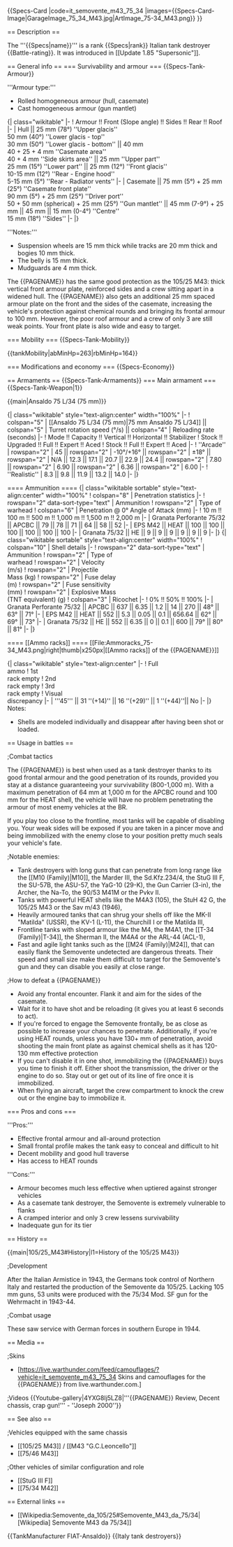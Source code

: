 {{Specs-Card
|code=it_semovente_m43_75_34
|images={{Specs-Card-Image|GarageImage_75_34_M43.jpg|ArtImage_75-34_M43.png}}
}}

== Description ==
<!-- ''In the description, the first part should be about the history of the creation and combat usage of the vehicle, as well as its key features. In the second part, tell the reader about the ground vehicle in the game. Insert a screenshot of the vehicle, so that if the novice player does not remember the vehicle by name, he will immediately understand what kind of vehicle the article is talking about.'' -->
The '''{{Specs|name}}''' is a rank {{Specs|rank}} Italian tank destroyer {{Battle-rating}}. It was introduced in [[Update 1.85 "Supersonic"]].

== General info ==
=== Survivability and armour ===
{{Specs-Tank-Armour}}
<!-- ''Describe armour protection. Note the most well protected and key weak areas. Appreciate the layout of modules as well as the number and location of crew members. Is the level of armour protection sufficient, is the placement of modules helpful for survival in combat? If necessary use a visual template to indicate the most secure and weak zones of the armour.'' -->

'''Armour type:'''

* Rolled homogeneous armour (hull, casemate)
* Cast homogeneous armour (gun mantlet)

{| class="wikitable"
|-
! Armour !! Front (Slope angle) !! Sides !! Rear !! Roof
|-
| Hull || 25 mm (78°) ''Upper glacis'' <br> 50 mm (40°) ''Lower glacis - top'' <br> 30 mm (50°) ''Lower glacis - bottom'' || 40 mm  <br> 40 + 25 + 4 mm ''Casemate area'' <br> 40 + 4 mm ''Side skirts area'' || 25 mm ''Upper part'' <br> 25 mm (15°) ''Lower part'' || 25 mm (12°) ''Front glacis'' <br> 10-15 mm (12°) ''Rear - Engine hood'' <br> 5-15 mm (5°) ''Rear - Radiator vents''
|-
| Casemate || 75 mm (5°) + 25 mm (25°) ''Casemate front plate'' <br> 90 mm (5°) + 25 mm (25°) ''Driver port'' <br> 50 + 50 mm (spherical)  + 25 mm (25°) ''Gun mantlet'' || 45 mm (7-9°) + 25 mm || 45 mm || 15 mm (0-4°) ''Centre'' <br> 15 mm (18°) ''Sides''
|-
|}

'''Notes:'''

* Suspension wheels are 15 mm thick while tracks are 20 mm thick and bogies 10 mm thick.
* The belly is 15 mm thick.
* Mudguards are 4 mm thick.

The {{PAGENAME}} has the same good protection as the 105/25 M43: thick vertical front armour plate, reinforced sides and a crew sitting apart in a widened hull. The {{PAGENAME}} also gets an additional 25 mm spaced armour plate on the front and the sides of the casemate, increasing the vehicle's protection against chemical rounds and bringing its frontal armour to 100 mm. However, the poor roof armour and a crew of only 3 are still weak points. Your front plate is also wide and easy to target.

=== Mobility ===
{{Specs-Tank-Mobility}}
<!-- ''Write about the mobility of the ground vehicle. Estimate the specific power and manoeuvrability, as well as the maximum speed forwards and backwards.'' -->

{{tankMobility|abMinHp=263|rbMinHp=164}}

=== Modifications and economy ===
{{Specs-Economy}}

== Armaments ==
{{Specs-Tank-Armaments}}
=== Main armament ===
{{Specs-Tank-Weapon|1}}
<!-- ''Give the reader information about the characteristics of the main gun. Assess its effectiveness in a battle based on the reloading speed, ballistics and the power of shells. Do not forget about the flexibility of the fire, that is how quickly the cannon can be aimed at the target, open fire on it and aim at another enemy. Add a link to the main article on the gun: <code><nowiki>{{main|Name of the weapon}}</nowiki></code>. Describe in general terms the ammunition available for the main gun. Give advice on how to use them and how to fill the ammunition storage.'' -->
{{main|Ansaldo 75 L/34 (75 mm)}}

{| class="wikitable" style="text-align:center" width="100%"
|-
! colspan="5" | [[Ansaldo 75 L/34 (75 mm)|75 mm Ansaldo 75 L/34]] || colspan="5" | Turret rotation speed (°/s) || colspan="4" | Reloading rate (seconds)
|-
! Mode !! Capacity !! Vertical !! Horizontal !! Stabilizer
! Stock !! Upgraded !! Full !! Expert !! Aced
! Stock !! Full !! Expert !! Aced
|-
! ''Arcade''
| rowspan="2" | 45 || rowspan="2" | -10°/+16° || rowspan="2" | ±18° || rowspan="2" | N/A || 12.3 || 17.1 || 20.7 || 22.9 || 24.4 || rowspan="2" | 7.80 || rowspan="2" | 6.90 || rowspan="2" | 6.36 || rowspan="2" | 6.00
|-
! ''Realistic''
| 8.3 || 9.8 || 11.9 || 13.2 || 14.0
|-
|}

==== Ammunition ====
{| class="wikitable sortable" style="text-align:center" width="100%"
! colspan="8" | Penetration statistics
|-
! rowspan="2" data-sort-type="text" | Ammunition
! rowspan="2" | Type of<br>warhead
! colspan="6" | Penetration @ 0° Angle of Attack (mm)
|-
! 10 m !! 100 m !! 500 m !! 1,000 m !! 1,500 m !! 2,000 m
|-
| Granata Perforante 75/32 || APCBC || 79 || 78 || 71 || 64 || 58 || 52
|-
| EPS M42 || HEAT || 100 || 100 || 100 || 100 || 100 || 100
|-
| Granata 75/32 || HE || 9 || 9 || 9 || 9 || 9 || 9
|-
|}
{| class="wikitable sortable" style="text-align:center" width="100%"
! colspan="10" | Shell details
|-
! rowspan="2" data-sort-type="text" | Ammunition
! rowspan="2" | Type of<br>warhead
! rowspan="2" | Velocity<br>(m/s)
! rowspan="2" | Projectile<br>Mass (kg)
! rowspan="2" | Fuse delay<br>(m)
! rowspan="2" | Fuse sensitivity<br>(mm)
! rowspan="2" | Explosive Mass<br>(TNT equivalent) (g)
! colspan="3" | Ricochet
|-
! 0% !! 50% !! 100%
|-
| Granata Perforante 75/32 || APCBC || 637 || 6.35 || 1.2 || 14 || 270 || 48° || 63° || 71°
|-
| EPS M42 || HEAT || 552 || 5.3 || 0.05 || 0.1 || 656.64 || 62° || 69° || 73°
|-
| Granata 75/32 || HE || 552 || 6.35 || 0 || 0.1 || 600 || 79° || 80° || 81°
|-
|}

==== [[Ammo racks]] ====
[[File:Ammoracks_75-34_M43.png|right|thumb|x250px|[[Ammo racks]] of the {{PAGENAME}}]]
<!-- '''Last updated: 1.101.1.16''' -->
{| class="wikitable" style="text-align:center"
|-
! Full<br>ammo
! 1st<br>rack empty
! 2nd<br>rack empty
! 3rd<br>rack empty
! Visual<br>discrepancy
|-
| '''45''' || 31&nbsp;''(+14)'' || 16&nbsp;''(+29)'' || 1&nbsp;''(+44)''|| No
|-
|}
Notes:

* Shells are modeled individually and disappear after having been shot or loaded.

== Usage in battles ==
<!-- ''Describe the tactics of playing in the vehicle, the features of using vehicles in the team and advice on tactics. Refrain from creating a "guide" - do not impose a single point of view but instead give the reader food for thought. Describe the most dangerous enemies and give recommendations on fighting them. If necessary, note the specifics of the game in different modes (AB, RB, SB).'' -->

;Combat tactics

The {{PAGENAME}} is best when used as a tank destroyer thanks to its good frontal armour and the good penetration of its rounds, provided you stay at a distance guaranteeing your survivability (800-1,000 m). With a maximum penetration of 64 mm at 1,000 m for the APCBC round and 100 mm for the HEAT shell, the vehicle will have no problem penetrating the armour of most enemy vehicles at the BR.

If you play too close to the frontline, most tanks will be capable of disabling you. Your weak sides will be exposed if you are taken in a pincer move and being immobilized with the enemy close to your position pretty much seals your vehicle's fate.

;Notable enemies:

* Tank destroyers with long guns that can penetrate from long range like the [[M10 (Family)|M10]], the Marder III, the Sd.Kfz.234/4, the StuG III F, the SU-57B, the ASU-57, the YaG-10 (29-K), the Gun Carrier (3-in), the Archer, the Na-To, the 90/53 M41M or the Pvkv II.
* Tanks with powerful HEAT shells like the M4A3 (105), the StuH 42 G, the 105/25 M43 or the Sav m/43 (1946),
* Heavily armoured tanks that can shrug your shells off like the MK-II "Matilda" (USSR), the KV-1 (L-11), the Churchill I or the Matilda III,
* Frontline tanks with sloped armour like the M4, the M4A1, the [[T-34 (Family)|T-34]], the Sherman II, the M4A4 or the ARL-44 (ACL-1),
* Fast and agile light tanks such as the [[M24 (Family)|M24]], that can easily flank the Semovente undetected are dangerous threats. Their speed and small size make them difficult to target for the Semovente's gun and they can disable you easily at close range.

;How to defeat a {{PAGENAME}}

* Avoid any frontal encounter. Flank it and aim for the sides of the casemate.
* Wait for it to have shot and be reloading (it gives you at least 6 seconds to act).
* If you're forced to engage the Semovente frontally, be as close as possible to increase your chances to penetrate. Additionally, if you're using HEAT rounds, unless you have 130+ mm of penetration, avoid shooting the main front plate as against chemical shells as it has 120-130 mm effective protection
* If you can't disable it in one shot, immobilizing the {{PAGENAME}} buys you time to finish it off. Either shoot the transmission, the driver or the engine to do so. Stay out or get out of its line of fire once it is immobilized.
* When flying an aircraft, target the crew compartment to knock the crew out or the engine bay to immobilize it.

=== Pros and cons ===
<!-- ''Summarise and briefly evaluate the vehicle in terms of its characteristics and combat effectiveness. Mark its pros and cons in a bulleted list. Try not to use more than 6 points for each of the characteristics. Avoid using categorical definitions such as "bad", "good" and the like - use substitutions with softer forms such as "inadequate" and "effective".'' -->

'''Pros:'''

* Effective frontal armour and all-around protection
* Small frontal profile makes the tank easy to conceal and difficult to hit
* Decent mobility and good hull traverse
* Has access to HEAT rounds

'''Cons:'''

* Armour becomes much less effective when uptiered against stronger vehicles
* As a casemate tank destroyer, the Semovente is extremely vulnerable to flanks
* A cramped interior and only 3 crew lessens survivability
* Inadequate gun for its tier

== History ==
<!-- ''Describe the history of the creation and combat usage of the vehicle in more detail than in the introduction. If the historical reference turns out to be too long, take it to a separate article, taking a link to the article about the vehicle and adding a block "/History" (example: <nowiki>https://wiki.warthunder.com/(Vehicle-name)/History</nowiki>) and add a link to it here using the <code>main</code> template. Be sure to reference text and sources by using <code><nowiki><ref></ref></nowiki></code>, as well as adding them at the end of the article with <code><nowiki><references /></nowiki></code>. This section may also include the vehicle's dev blog entry (if applicable) and the in-game encyclopedia description (under <code><nowiki>=== In-game description ===</nowiki></code>, also if applicable).'' -->
{{main|105/25_M43#History|l1=History of the 105/25 M43}}

;Development

After the Italian Armistice in 1943, the Germans took control of Northern Italy and restarted the production of the Semovente da 105/25. Lacking 105 mm guns, 53 units were produced with the 75/34 Mod. SF gun for the Wehrmacht in 1943-44.

;Combat usage

These saw service with German forces in southern Europe in 1944.

== Media ==
<!-- ''Excellent additions to the article would be video guides, screenshots from the game, and photos.'' -->

;Skins

* [https://live.warthunder.com/feed/camouflages/?vehicle=it_semovente_m43_75_34 Skins and camouflages for the {{PAGENAME}} from live.warthunder.com.]

;Videos
{{Youtube-gallery|4YXG8Ij5LZ8|'''{{PAGENAME}} Review, Decent chassis, crap gun!''' - ''Joseph 2000''}}

== See also ==
<!-- ''Links to the articles on the War Thunder Wiki that you think will be useful for the reader, for example:''
* ''reference to the series of the vehicles;''
* ''links to approximate analogues of other nations and research trees.'' -->

;Vehicles equipped with the same chassis

* [[105/25 M43]] / [[M43 "G.C.Leoncello"]]
* [[75/46 M43]]

;Other vehicles of similar configuration and role

* [[StuG III F]]
* [[75/34 M42]]

== External links ==
<!-- ''Paste links to sources and external resources, such as:''
* ''topic on the official game forum;''
* ''other literature.'' -->

* [[Wikipedia:Semovente_da_105/25#Semovente_M43_da_75/34|[Wikipedia] Semovente M43 da 75/34]]

{{TankManufacturer FIAT-Ansaldo}}
{{Italy tank destroyers}}